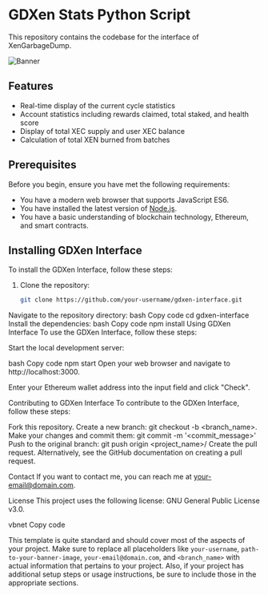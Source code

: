 # GDXen Stats Python Script

This repository contains the codebase for the interface of XenGarbageDump. 

![Banner](path-to-your-banner-image)

## Features

- Real-time display of the current cycle statistics
- Account statistics including rewards claimed, total staked, and health score
- Display of total XEC supply and user XEC balance
- Calculation of total XEN burned from batches

## Prerequisites

Before you begin, ensure you have met the following requirements:

- You have a modern web browser that supports JavaScript ES6.
- You have installed the latest version of [Node.js](https://nodejs.org/).
- You have a basic understanding of blockchain technology, Ethereum, and smart contracts.

## Installing GDXen Interface

To install the GDXen Interface, follow these steps:

1. Clone the repository:
   ```bash
   git clone https://github.com/your-username/gdxen-interface.git
Navigate to the repository directory:
bash
Copy code
cd gdxen-interface
Install the dependencies:
bash
Copy code
npm install
Using GDXen Interface
To use the GDXen Interface, follow these steps:

Start the local development server:

bash
Copy code
npm start
Open your web browser and navigate to http://localhost:3000.

Enter your Ethereum wallet address into the input field and click "Check".

Contributing to GDXen Interface
To contribute to the GDXen Interface, follow these steps:

Fork this repository.
Create a new branch: git checkout -b <branch_name>.
Make your changes and commit them: git commit -m '<commit_message>'
Push to the original branch: git push origin <project_name>/<location>
Create the pull request.
Alternatively, see the GitHub documentation on creating a pull request.

Contact
If you want to contact me, you can reach me at your-email@domain.com.

License
This project uses the following license: GNU General Public License v3.0.

vbnet
Copy code

This template is quite standard and should cover most of the aspects of your project. Make sure to replace all placeholders like `your-username`, `path-to-your-banner-image`, `your-email@domain.com`, and `<branch_name>` with actual information that pertains to your project. Also, if your project has additional setup steps or usage instructions, be sure to include those in the appropriate sections.



